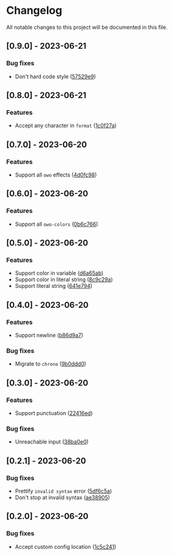 # Changelog

All notable changes to this project will be documented in this file.

## [0.9.0] - 2023-06-21

### Bug fixes

- Don't hard code style ([57529e9](57529e919ea193943833ce09cadc52e40879f36a))

## [0.8.0] - 2023-06-21

### Features

- Accept any character in `format` ([1c0f27a](1c0f27a13cd8488b6520c9c3a0662964b5320af9))

## [0.7.0] - 2023-06-20

### Features

- Support all `owo` effects ([4d0fc98](4d0fc983d367533d08ee0d143f26b18c9091902b))

## [0.6.0] - 2023-06-20

### Features

- Support all `owo-colors` ([0b6c766](0b6c766d87f2f19e96b149b7285ef76c276e1424))

## [0.5.0] - 2023-06-20

### Features

- Support color in variable ([d6a65ab](d6a65ab57b57afac59ece67c3d96a99160a5b303))
- Support color in literal string ([8c9c29a](8c9c29a1762783a40433513a7b7ff530e0232c09))
- Support literal string ([641e794](641e794ac42d2d947772f6ac4b7b3b6b2fff1561))

## [0.4.0] - 2023-06-20

### Features

- Support newline ([b86d9a7](b86d9a7f95ccb12111416571df104c0189990cbb))

### Bug fixes

- Migrate to `chrono` ([9b0ddd0](9b0ddd0321c9f7c59df65d9d0bd5dfaa3b35eb08))

## [0.3.0] - 2023-06-20

### Features

- Support punctuation ([22416ed](22416edbbec93e7ab0dd87810fb5b793efd490f2))

### Bug fixes

- Unreachable input ([38ba0e0](38ba0e0f9419a01dda624fdee7c9a671f3a91763))

## [0.2.1] - 2023-06-20

### Bug fixes

- Prettify `invalid syntax` error ([5df6c5a](5df6c5afc18703120c290318207420a23c6fa7ff))
- Don't stop at invalid syntax ([ae38905](ae38905b333b970abb5a099db924506c5ffc64c0))

## [0.2.0] - 2023-06-20

### Bug fixes

- Accept custom config location ([1c5c241](1c5c241af99692a057f12911dd32a264738500b7))
